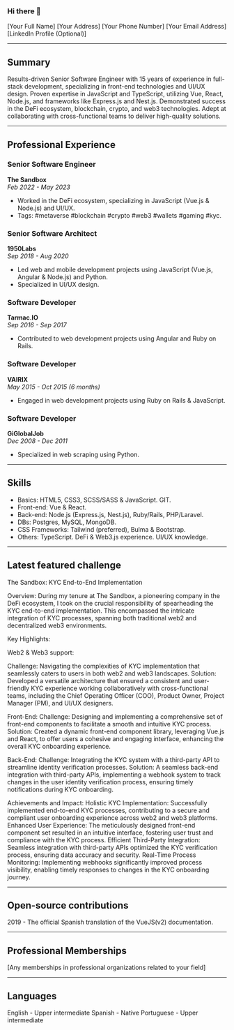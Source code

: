 ### Hi there 👋

<!--
**lfgdzuy/lfgdzuy** is a ✨ _special_ ✨ repository because its `README.md` (this file) appears on your GitHub profile.

Here are some ideas to get you started:

- 🔭 I’m currently working on ...
- 🌱 I’m currently learning ...
- 👯 I’m looking to collaborate on ...
- 🤔 I’m looking for help with ...
- 💬 Ask me about ...
- 📫 How to reach me: ...
- 😄 Pronouns: ...
- ⚡ Fun fact: ...
-->

[Your Full Name]
[Your Address]
[Your Phone Number]
[Your Email Address]
[LinkedIn Profile (Optional)]

---

## Summary

Results-driven Senior Software Engineer with 15 years of experience in full-stack development, specializing in front-end technologies and UI/UX design. Proven expertise in JavaScript and TypeScript, utilizing Vue, React, Node.js, and frameworks like Express.js and Nest.js. Demonstrated success in the DeFi ecosystem, blockchain, crypto, and web3 technologies. Adept at collaborating with cross-functional teams to deliver high-quality solutions.

---

## Professional Experience

### **Senior Software Engineer**
**The Sandbox**  
*Feb 2022 - May 2023*  
- Worked in the DeFi ecosystem, specializing in JavaScript (Vue.js & Node.js) and UI/UX.
- Tags: #metaverse #blockchain #crypto #web3 #wallets #gaming #kyc.

### **Senior Software Architect**
**1950Labs**  
*Sep 2018 - Aug 2020*  
- Led web and mobile development projects using JavaScript (Vue.js, Angular & Node.js) and Python.
- Specialized in UI/UX design.

### **Software Developer**
**Tarmac.IO**  
*Sep 2016 - Sep 2017*  
- Contributed to web development projects using Angular and Ruby on Rails.

### **Software Developer**
**VAIRIX**  
*May 2015 - Oct 2015 (6 months)*  
- Engaged in web development projects using Ruby on Rails & JavaScript.

### **Software Developer**
**GiGlobalJob**  
*Dec 2008 - Dec 2011*  
- Specialized in web scraping using Python.

---

## Skills

- Basics: HTML5, CSS3, SCSS/SASS & JavaScript. GIT.
- Front-end: Vue & React.
- Back-end: Node.js (Express.js, Nest.js), Ruby/Rails, PHP/Laravel.
- DBs: Postgres, MySQL, MongoDB.
- CSS Frameworks: Tailwind (preferred), Bulma & Bootstrap.
- Others: TypeScript. DeFi & Web3.js experience. UI/UX knowledge.

---

## Latest featured challenge

The Sandbox: KYC End-to-End Implementation

Overview:
During my tenure at The Sandbox, a pioneering company in the DeFi ecosystem, I took on the crucial responsibility of spearheading the KYC end-to-end implementation. This encompassed the intricate integration of KYC processes, spanning both traditional web2 and decentralized web3 environments.

Key Highlights:

Web2 & Web3 support:

Challenge: Navigating the complexities of KYC implementation that seamlessly caters to users in both web2 and web3 landscapes.
Solution: Developed a versatile architecture that ensured a consistent and user-friendly KYC experience working collaboratively with cross-functional teams, including the Chief Operating Officer (COO), Product Owner, Project Manager (PM), and UI/UX designers.

Front-End:
Challenge: Designing and implementing a comprehensive set of front-end components to facilitate a smooth and intuitive KYC process.
Solution: Created a dynamic front-end component library, leveraging Vue.js and React, to offer users a cohesive and engaging interface, enhancing the overall KYC onboarding experience.

Back-End:
Challenge: Integrating the KYC system with a third-party API to streamline identity verification processes.
Solution: A seamless back-end integration with third-party APIs, implementing a webhook system to track changes in the user identity verification process, ensuring timely notifications during KYC onboarding.

Achievements and Impact:
Holistic KYC Implementation: Successfully implemented end-to-end KYC processes, contributing to a secure and compliant user onboarding experience across web2 and web3 platforms.
Enhanced User Experience: The meticulously designed front-end component set resulted in an intuitive interface, fostering user trust and compliance with the KYC process.
Efficient Third-Party Integration: Seamless integration with third-party APIs optimized the KYC verification process, ensuring data accuracy and security.
Real-Time Process Monitoring: Implementing webhooks significantly improved process visibility, enabling timely responses to changes in the KYC onboarding journey.

---

## Open-source contributions

2019 - The official Spanish translation of the VueJS(v2) documentation.

---

## Professional Memberships

[Any memberships in professional organizations related to your field]

---

## Languages

English - Upper intermediate
Spanish - Native
Portuguese - Upper intermediate
